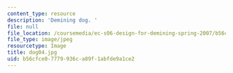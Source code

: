 ```yaml
---
content_type: resource
description: 'Demining dog. '
file: null
file_location: /coursemedia/ec-s06-design-for-demining-spring-2007/b56cfce07779936ca89f1abfde9a1ce2_dog04.jpg
file_type: image/jpeg
resourcetype: Image
title: dog04.jpg
uid: b56cfce0-7779-936c-a89f-1abfde9a1ce2
---
```

